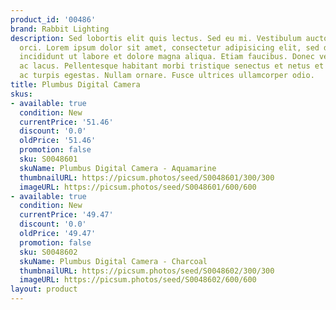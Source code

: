 ```yaml
---
product_id: '00486'
brand: Rabbit Lighting
description: Sed lobortis elit quis lectus. Sed eu mi. Vestibulum auctor tortor at
  orci. Lorem ipsum dolor sit amet, consectetur adipisicing elit, sed do eiusmod tempor
  incididunt ut labore et dolore magna aliqua. Etiam faucibus. Donec vestibulum tortor
  ac lacus. Pellentesque habitant morbi tristique senectus et netus et malesuada fames
  ac turpis egestas. Nullam ornare. Fusce ultrices ullamcorper odio.
title: Plumbus Digital Camera
skus:
- available: true
  condition: New
  currentPrice: '51.46'
  discount: '0.0'
  oldPrice: '51.46'
  promotion: false
  sku: S0048601
  skuName: Plumbus Digital Camera - Aquamarine
  thumbnailURL: https://picsum.photos/seed/S0048601/300/300
  imageURL: https://picsum.photos/seed/S0048601/600/600
- available: true
  condition: New
  currentPrice: '49.47'
  discount: '0.0'
  oldPrice: '49.47'
  promotion: false
  sku: S0048602
  skuName: Plumbus Digital Camera - Charcoal
  thumbnailURL: https://picsum.photos/seed/S0048602/300/300
  imageURL: https://picsum.photos/seed/S0048602/600/600
layout: product
---
```

